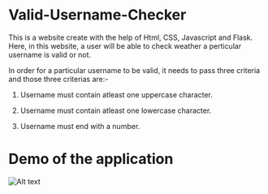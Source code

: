 # Valid-Username-Checker

This is a website create with the help of Html, CSS, Javascript and Flask. Here, in this website, a user will be able to check weather a perticular username is valid or not.

In order for a particular username to be valid, it needs to pass three criteria and those three criterias are:- 

01) Username must contain atleast one uppercase character.

02) Username must contain atleast one lowercase character.

03) Username must end with a number.

# Demo of the application

![Alt text](./demo.gif "Demo Video")